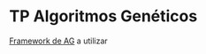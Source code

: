 # TP Algoritmos Genéticos

[Framework de AG](https://github.com/ahmedfgad/GeneticAlgorithmPython) a utilizar
